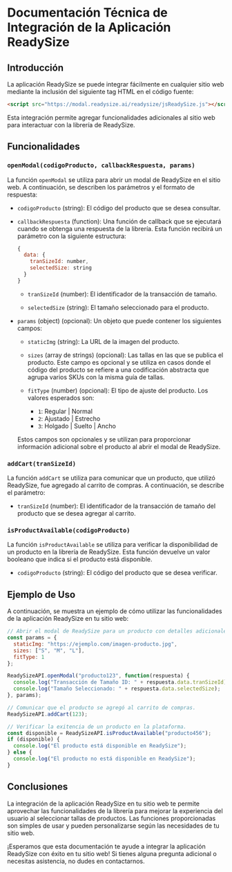 # Documentación Técnica de Integración de la Aplicación ReadySize

## Introducción

La aplicación ReadySize se puede integrar fácilmente en cualquier sitio web mediante la inclusión del siguiente tag HTML en el código fuente:

```html
<script src="https://modal.readysize.ai/readysize/jsReadySize.js"></script>
```

Esta integración permite agregar funcionalidades adicionales al sitio web para interactuar con la librería de ReadySize.

## Funcionalidades

### `openModal(codigoProducto, callbackRespuesta, params)`

La función `openModal` se utiliza para abrir un modal de ReadySize en el sitio web. A continuación, se describen los parámetros y el formato de respuesta:

- `codigoProducto` (string): El código del producto que se desea consultar.

- `callbackRespuesta` (function): Una función de callback que se ejecutará cuando se obtenga una respuesta de la librería. Esta función recibirá un parámetro con la siguiente estructura:

  ```javascript
  {
    data: {
      tranSizeId: number,
      selectedSize: string
    }
  }
  ```

  - `tranSizeId` (number): El identificador de la transacción de tamaño.

  - `selectedSize` (string): El tamaño seleccionado para el producto.

- `params` (object) (opcional): Un objeto que puede contener los siguientes campos:

  - `staticImg` (string): La URL de la imagen del producto.

  - `sizes` (array de strings) (opcional): Las tallas en las que se publica el producto. Este campo es opcional y se utiliza en casos donde el código del producto se refiere a una codificación abstracta que agrupa varios SKUs con la misma guía de tallas.

  - `fitType` (number) (opcional): El tipo de ajuste del producto. Los valores esperados son:

    - `1`: Regular | Normal
    - `2`: Ajustado | Estrecho
    - `3`: Holgado | Suelto | Ancho

  Estos campos son opcionales y se utilizan para proporcionar información adicional sobre el producto al abrir el modal de ReadySize.

### `addCart(tranSizeId)`

La función `addCart` se utiliza para comunicar que un producto, que utilizó ReadySize, fue agregado al carrito de compras. A continuación, se describe el parámetro:

- `tranSizeId` (number): El identificador de la transacción de tamaño del producto que se desea agregar al carrito.

### `isProductAvailable(codigoProducto)`

La función `isProductAvailable` se utiliza para verificar la disponibilidad de un producto en la librería de ReadySize. Esta función devuelve un valor booleano que indica si el producto está disponible.

- `codigoProducto` (string): El código del producto que se desea verificar.

## Ejemplo de Uso

A continuación, se muestra un ejemplo de cómo utilizar las funcionalidades de la aplicación ReadySize en tu sitio web:

```javascript
// Abrir el modal de ReadySize para un producto con detalles adicionales
const params = {
  staticImg: "https://ejemplo.com/imagen-producto.jpg",
  sizes: ["S", "M", "L"],
  fitType: 1
};

ReadySizeAPI.openModal("producto123", function(respuesta) {
  console.log("Transacción de Tamaño ID: " + respuesta.data.tranSizeId);
  console.log("Tamaño Seleccionado: " + respuesta.data.selectedSize);
}, params);

// Comunicar que el producto se agregó al carrito de compras.
ReadySizeAPI.addCart(123);

// Verificar la exitencia de un producto en la plataforma.
const disponible = ReadySizeAPI.isProductAvailable("producto456");
if (disponible) {
  console.log("El producto está disponible en ReadySize");
} else {
  console.log("El producto no está disponible en ReadySize");
}
```

## Conclusiones

La integración de la aplicación ReadySize en tu sitio web te permite aprovechar las funcionalidades de la librería para mejorar la experiencia del usuario al seleccionar tallas de productos. Las funciones proporcionadas son simples de usar y pueden personalizarse según las necesidades de tu sitio web.

¡Esperamos que esta documentación te ayude a integrar la aplicación ReadySize con éxito en tu sitio web! Si tienes alguna pregunta adicional o necesitas asistencia, no dudes en contactarnos.
  
